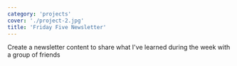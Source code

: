 ```yaml
---
category: 'projects'
cover: './project-2.jpg'
title: 'Friday Five Newsletter'
---
```


Create a newsletter content to share what I've learned during the week with a group of friends
